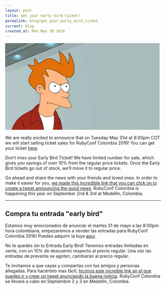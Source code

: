 ```yaml
---
layout: post
title: Get your early bird ticket!
permalink: blog/get_your_early_bird_ticket
current: blog
created_at: Mon May 30 2016
---
```


![Early bird tickets](/img/blog/early-bird-tickets.gif)

We are really excited to announce that on Tuesday May 31st at 8:00pm COT we will start selling ticket sales for RubyConf Colombia 2016! You can get your ticket [here](https://ti.to/colombia-dev/rubyconf-colombia-2016).

Don’t miss your Early Bird Ticket! We have limited number for sale, which gives you savings of over 10% from the regular price tickets. Once the Early Bird tickets go out of stock, we’ll move it to regular price.

Go ahead and share the news with your friends and loved ones. In order to make it easier for you, [we made this incredible link that you can click on to create a tweet announcing the good news](https://twitter.com/home?status=Don't%20miss%20your%20Early%20Bird%20Ticket!%20for%20%40rubyconfco.%20Join%20us%20and%20enjoy%20the%20city%20of%20Eternal%20Spring.%20%23rubyconf%20%23medellin). RubyConf Colombia is happening this year on September 2nd & 3rd at Medellín, Colombia.

* * *

## Compra tu entrada "early bird"

Estamos muy emocionados de anunciar el martes 31 de mayo a las 8:00pm hora colombiana, empezaremos a vender las entradas para RubyConf Colombia 2016! Puedes adquirir la tuya [aquí](https://ti.to/colombia-dev/rubyconf-colombia-2016).

No te quedes sin tu Entrada Early Bird! Tenemos entradas limitadas en venta, con un 10% de descuento respecto al precio regular. Una vez las entradas de preventa se agoten, cambiarán al precio regular.

Te invitamos a que vayas y compartas con tus amigos y personas allegadas. Para hacértelo mas fácil, [hicimos este increíble link en el que puedes ir y crear un tweet anunciando la buena noticia](https://twitter.com/intent/tweet?text=No%20te%20pierdas%20los%20tickets%20Eary%20Birds%20de%20%40rubyconfco%20%21.%20Acompa%C3%B1anos%20y%20disfruta%20de%20la%20ciudad%20de%20la%20eterna%20primavera%20%23rubyconf%20%23medellin&source=webclient). RubyConf Colombia se llevará a cabo en Septiembre 2 y 3 en Medellín, Colombia.
